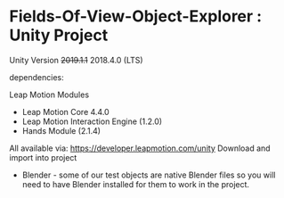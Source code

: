 # Fields-Of-View-Object-Explorer : Unity Project

Unity Version ~~2019.1.1~~
2018.4.0 (LTS)

dependencies:

Leap Motion Modules
* Leap Motion Core 4.4.0
* Leap Motion Interaction Engine (1.2.0)
* Hands Module (2.1.4)

All available via: https://developer.leapmotion.com/unity 
Download and import into project

* Blender - some of our test objects are native Blender files so you will need to have Blender installed for them to work in the project.
